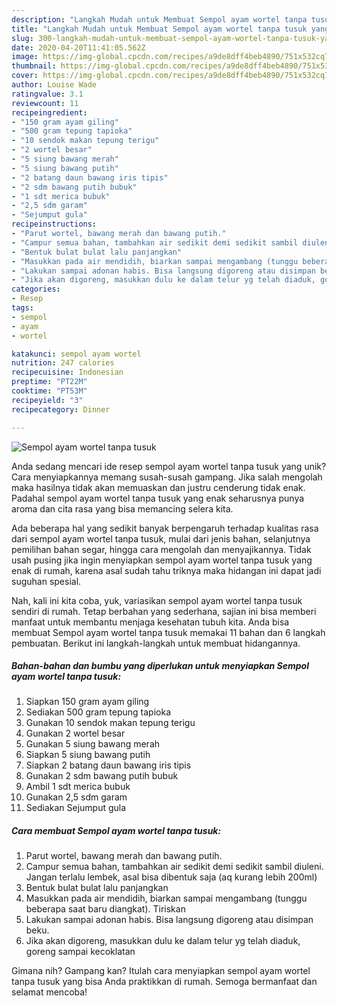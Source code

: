 ```yaml
---
description: "Langkah Mudah untuk Membuat Sempol ayam wortel tanpa tusuk yang Lezat Sekali"
title: "Langkah Mudah untuk Membuat Sempol ayam wortel tanpa tusuk yang Lezat Sekali"
slug: 300-langkah-mudah-untuk-membuat-sempol-ayam-wortel-tanpa-tusuk-yang-lezat-sekali
date: 2020-04-20T11:41:05.562Z
image: https://img-global.cpcdn.com/recipes/a9de8dff4beb4890/751x532cq70/sempol-ayam-wortel-tanpa-tusuk-foto-resep-utama.jpg
thumbnail: https://img-global.cpcdn.com/recipes/a9de8dff4beb4890/751x532cq70/sempol-ayam-wortel-tanpa-tusuk-foto-resep-utama.jpg
cover: https://img-global.cpcdn.com/recipes/a9de8dff4beb4890/751x532cq70/sempol-ayam-wortel-tanpa-tusuk-foto-resep-utama.jpg
author: Louise Wade
ratingvalue: 3.1
reviewcount: 11
recipeingredient:
- "150 gram ayam giling"
- "500 gram tepung tapioka"
- "10 sendok makan tepung terigu"
- "2 wortel besar"
- "5 siung bawang merah"
- "5 siung bawang putih"
- "2 batang daun bawang iris tipis"
- "2 sdm bawang putih bubuk"
- "1 sdt merica bubuk"
- "2,5 sdm garam"
- "Sejumput gula"
recipeinstructions:
- "Parut wortel, bawang merah dan bawang putih."
- "Campur semua bahan, tambahkan air sedikit demi sedikit sambil diuleni. Jangan terlalu lembek, asal bisa dibentuk saja (aq kurang lebih 200ml)"
- "Bentuk bulat bulat lalu panjangkan"
- "Masukkan pada air mendidih, biarkan sampai mengambang (tunggu beberapa saat baru diangkat). Tiriskan"
- "Lakukan sampai adonan habis. Bisa langsung digoreng atau disimpan beku."
- "Jika akan digoreng, masukkan dulu ke dalam telur yg telah diaduk, goreng sampai kecoklatan"
categories:
- Resep
tags:
- sempol
- ayam
- wortel

katakunci: sempol ayam wortel 
nutrition: 247 calories
recipecuisine: Indonesian
preptime: "PT22M"
cooktime: "PT53M"
recipeyield: "3"
recipecategory: Dinner

---
```



![Sempol ayam wortel tanpa tusuk](https://img-global.cpcdn.com/recipes/a9de8dff4beb4890/751x532cq70/sempol-ayam-wortel-tanpa-tusuk-foto-resep-utama.jpg)

Anda sedang mencari ide resep sempol ayam wortel tanpa tusuk yang unik? Cara menyiapkannya memang susah-susah gampang. Jika salah mengolah maka hasilnya tidak akan memuaskan dan justru cenderung tidak enak. Padahal sempol ayam wortel tanpa tusuk yang enak seharusnya punya aroma dan cita rasa yang bisa memancing selera kita.

Ada beberapa hal yang sedikit banyak berpengaruh terhadap kualitas rasa dari sempol ayam wortel tanpa tusuk, mulai dari jenis bahan, selanjutnya pemilihan bahan segar, hingga cara mengolah dan menyajikannya. Tidak usah pusing jika ingin menyiapkan sempol ayam wortel tanpa tusuk yang enak di rumah, karena asal sudah tahu triknya maka hidangan ini dapat jadi suguhan spesial.




Nah, kali ini kita coba, yuk, variasikan sempol ayam wortel tanpa tusuk sendiri di rumah. Tetap berbahan yang sederhana, sajian ini bisa memberi manfaat untuk membantu menjaga kesehatan tubuh kita. Anda bisa membuat Sempol ayam wortel tanpa tusuk memakai 11 bahan dan 6 langkah pembuatan. Berikut ini langkah-langkah untuk membuat hidangannya.

<!--inarticleads1-->

##### Bahan-bahan dan bumbu yang diperlukan untuk menyiapkan Sempol ayam wortel tanpa tusuk:

1. Siapkan 150 gram ayam giling
1. Sediakan 500 gram tepung tapioka
1. Gunakan 10 sendok makan tepung terigu
1. Gunakan 2 wortel besar
1. Gunakan 5 siung bawang merah
1. Siapkan 5 siung bawang putih
1. Siapkan 2 batang daun bawang iris tipis
1. Gunakan 2 sdm bawang putih bubuk
1. Ambil 1 sdt merica bubuk
1. Gunakan 2,5 sdm garam
1. Sediakan Sejumput gula




<!--inarticleads2-->

##### Cara membuat Sempol ayam wortel tanpa tusuk:

1. Parut wortel, bawang merah dan bawang putih.
1. Campur semua bahan, tambahkan air sedikit demi sedikit sambil diuleni. Jangan terlalu lembek, asal bisa dibentuk saja (aq kurang lebih 200ml)
1. Bentuk bulat bulat lalu panjangkan
1. Masukkan pada air mendidih, biarkan sampai mengambang (tunggu beberapa saat baru diangkat). Tiriskan
1. Lakukan sampai adonan habis. Bisa langsung digoreng atau disimpan beku.
1. Jika akan digoreng, masukkan dulu ke dalam telur yg telah diaduk, goreng sampai kecoklatan




Gimana nih? Gampang kan? Itulah cara menyiapkan sempol ayam wortel tanpa tusuk yang bisa Anda praktikkan di rumah. Semoga bermanfaat dan selamat mencoba!
